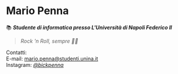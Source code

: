 # Mario Penna

📚 ***Studente di informatica presso L'Università di Napoli Federico II***

>*Rock 'n Roll, sempre 🤙🏻*

Contatti: <br />
E-mail: <mario.penna@studenti.unina.it> <br />
Instagram: *[@bickpenna](https://www.instagram.com/bickpenna/)*


<!--
**bickpenna/bickpenna** is a ✨ _special_ ✨ repository because its `README.md` (this file) appears on your GitHub profile.

Here are some ideas to get you started:

- 🔭 I’m currently working on ...
- 🌱 I’m currently learning ...
- 👯 I’m looking to collaborate on ...
- 🤔 I’m looking for help with ...
- 💬 Ask me about ...
- 📫 How to reach me: ...
- 😄 Pronouns: ...
- ⚡ Fun fact: ...
-->
